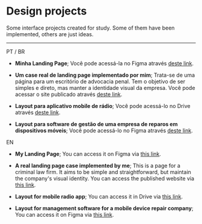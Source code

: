 # Design projects

Some interface projects created for study. Some of them have been implemented, others are just ideas.


------------
PT / BR
- **Minha Landing Page**;
Você pode acessá-la no Figma através [deste link](https://www.figma.com/file/FFrTfU8GThRDXW79c70JbA/Untitled?node-id=0%3A1 "deste link").


- **Um case real de landing page implementado por mim**;
Trata-se de uma página para um escritório de advocacia penal. Tem o objetivo de ser simples e direto, mas manter a identidade visual da empresa. Você pode acessar o site publicado através [deste link](http://advocaciapenal.com/ "deste link").


- **Layout para aplicativo mobile de rádio**;
Você pode acessá-lo no Drive através [deste link](https://drive.google.com/file/d/127co-DXiG053RvbyjPNq6PZ6Sk1h02CU/view?usp=sharing "deste link").


- **Layout para software de gestão de uma empresa de reparos em dispositivos móveis**;
Você pode acessá-lo no Figma através [deste link](https://www.figma.com/proto/LbkOEkvntO2WEf4TIfDcoU/Untitled?node-id=8%3A6&scaling=min-zoom&page-id=0%3A1 "deste link").



EN
- **My Landing Page**;
You can access it on Figma via [this link](https://www.figma.com/file/FFrTfU8GThRDXW79c70JbA/Untitled?node-id=0%3A1 "this link").


- **A real landing page case implemented by me**;
This is a page for a criminal law firm. It aims to be simple and straightforward, but maintain the company's visual identity. You can access the published website via [this link](http://advocaciapenal.com/ "deste link").


- **Layout for mobile radio app**;
You can access it in Drive via [this link](https://drive.google.com/file/d/127co-DXiG053RvbyjPNq6PZ6Sk1h02CU/view?usp=sharing "this link").


- **Layout for management software for a mobile device repair company**;
You can access it on Figma via [this link](https://www.figma.com/proto/LbkOEkvntO2WEf4TIfDcoU/Untitled?node-id=8%3A6&scaling=min-zoom&page-id=0%3A1 "this link").
